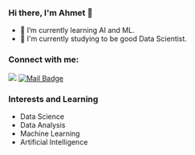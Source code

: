 ### Hi there, I'm Ahmet 👋





- 🌱 I’m currently learning AI and ML.
- 🔭 I'm currently studying to be good Data Scientist.



### Connect with me:

[![](https://img.shields.io/badge/linkedin-%230077B5.svg?&style=for-the-badge&logo=linkedin&logoColor=white)](https://www.linkedin.com/in/ahmetkarayel/)
[![Mail Badge](https://img.shields.io/badge/ahmetp.karayel06@gmail.com-c14438?style=for-the-badge&logo=Gmail&logoColor=white&link=mailto:ahmetp.karayel06@gmail.com)](mailto:ahmetp.karayel06@gmail.com)











### Interests and Learning

- Data Science
- Data Analysis
- Machine Learning
- Artificial Intelligence


